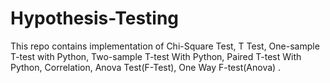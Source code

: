 # Hypothesis-Testing
This repo contains implementation of Chi-Square Test, T Test, One-sample T-test with Python, Two-sample T-test With Python, Paired T-test With Python, Correlation, Anova Test(F-Test), One Way F-test(Anova) .
